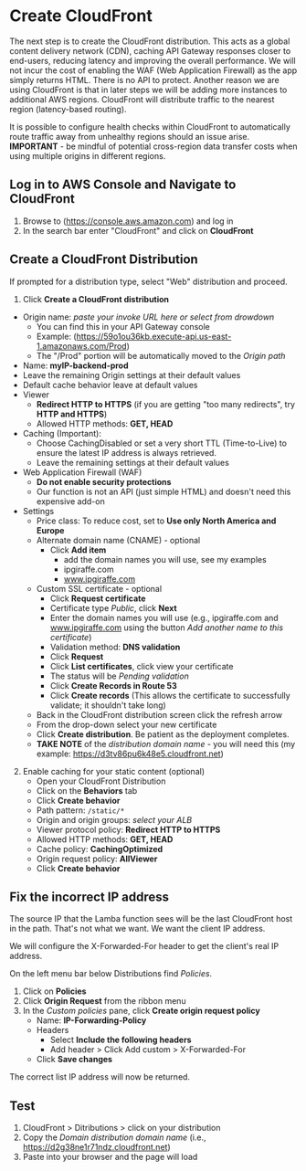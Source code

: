# Create CloudFront

The next step is to create the CloudFront distribution. This acts as a global content delivery network (CDN), caching API Gateway responses closer to end-users, reducing latency and improving the overall performance. We will not incur the cost of enabling the WAF (Web Application Firewall) as the app simply returns HTML. There is no API to protect. Another reason we are using CloudFront is that in later steps we will be adding more instances to additional AWS regions. CloudFront will distribute traffic to the nearest region (latency-based routing).

It is possible to configure health checks within CloudFront to automatically route traffic away from unhealthy regions should an issue arise. **IMPORTANT** - be mindful of potential cross-region data transfer costs when using multiple origins in different regions.

## Log in to AWS Console and Navigate to CloudFront
1. Browse to (https://console.aws.amazon.com) and log in
2. In the search bar enter "CloudFront" and click on **CloudFront**
   
## Create a CloudFront Distribution
If prompted for a distribution type, select "Web" distribution and proceed.

1. Click **Create a CloudFront distribution**
  - Origin name: *paste your invoke URL here or select from drowdown*
    - You can find this in your API Gateway console
    - Example: (https://59o1ou36kb.execute-api.us-east-1.amazonaws.com/Prod)
    - The "/Prod" portion will be automatically moved to the *Origin path*
  - Name: **myIP-backend-prod**
  - Leave the remaining Origin settings at their default values
  - Default cache behavior leave at default values
  - Viewer
    - **Redirect HTTP to HTTPS** (if you are getting "too many redirects", try **HTTP and HTTPS**)
    - Allowed HTTP methods: **GET, HEAD**
  - Caching (Important):
    - Choose CachingDisabled or set a very short TTL (Time-to-Live) to ensure the latest IP address is always retrieved.
    - Leave the remaining settings at their default values
  - Web Application Firewall (WAF)
    - **Do not enable security protections**
    - Our function is not an API (just simple HTML) and doesn't need this expensive add-on
  - Settings
    - Price class: To reduce cost, set to **Use only North America and Europe**
    - Alternate domain name (CNAME) - optional
      - Click **Add item**
          - add the domain names you will use, see my examples
          - ipgiraffe.com
          - www.ipgiraffe.com
    - Custom SSL certificate - optional
      - Click **Request certificate**
      - Certificate type *Public*, click **Next**
      - Enter the domain names you will use (e.g., ipgiraffe.com and www.ipgiraffe.com using the button *Add another name to this certificate*)
      - Validation method: **DNS validation**
      - Click **Request**
      - Click **List certificates**, click view your certificate
      - The status will be *Pending validation*
      - Click **Create Records in Route 53**
      - Click **Create records** (This allows the certificate to successfully validate; it shouldn't take long)
    - Back in the CloudFront distribution screen click the refresh arrow
    - From the drop-down select your new certificate
    - Click **Create distribution**. Be patient as the deployment completes.
    - **TAKE NOTE** of the *distribution domain name* - you will need this (my example: https://d3tv86pu6k48e5.cloudfront.net)
2. Enable caching for your static content (optional)
    - Open your CloudFront Distribution
    - Click on the **Behaviors** tab
    - Click **Create behavior**
    - Path pattern: `/static/*`
    - Origin and origin groups: *select your ALB*
    - Viewer protocol policy: **Redirect HTTP to HTTPS**
    - Allowed HTTP methods: **GET, HEAD**
    - Cache policy: **CachingOptimized**
    - Origin request policy: **AllViewer**
    - Click **Create behavior**
## Fix the incorrect IP address
The source IP that the Lamba function sees will be the last CloudFront host in the path. That's not what we want. We want the client IP address.

We will configure the X-Forwarded-For header to get the client's real IP address.

On the left menu bar below Distributions find *Policies*.

1. Click on **Policies**
2. Click **Origin Request** from the ribbon menu
3. In the *Custom policies* pane, click **Create origin request policy**
    - Name: **IP-Forwarding-Policy**
    - Headers
      - Select **Include the following headers**
      - Add header > Click Add custom > X-Forwarded-For
    - Click **Save changes**

The correct list IP address will now be returned.

## Test
1. CloudFront > Ditributions > click on your distribution
2. Copy the *Domain distribution domain name* (i.e., https://d2g38ne1r71ndz.cloudfront.net)
3. Paste into your browser and the page will load
